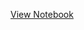 [View Notebook](https://nbviewer.org/github/TelRich/International-Breweries-Analysis-with-SQL-and-Python/blob/main/brew.ipynb)